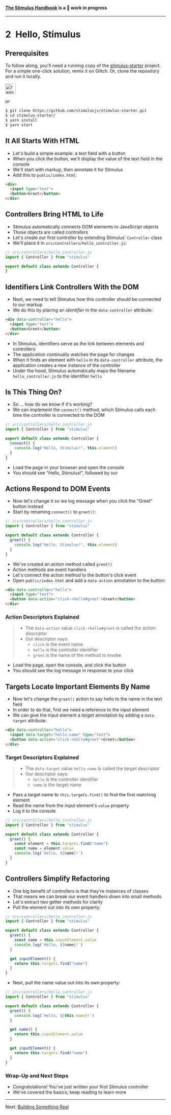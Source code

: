 #### [The Stimulus Handbook](README.md) is a 🚧 work in progress

---

# 2 Hello, Stimulus

## Prerequisites

To follow along, you'll need a running copy of the [stimulus-starter](https://github.com/stimulusjs/stimulus-starter) project. For a simple one-click solution, remix it on Glitch. Or, clone the repository and run it locally.

<a href="https://glitch.com/edit/#!/remix/stimulus-starter"><img src="https://cdn.glitch.com/2bdfb3f8-05ef-4035-a06e-2043962a3a13%2Fremix%402x.png?1513093958726" alt="remix button" aria-label="remix" height="33"></a>

*or*

```sh
$ git clone https://github.com/stimulusjs/stimulus-starter.git
$ cd stimulus-starter/
$ yarn install
$ yarn start
```

## It All Starts With HTML

* Let's build a simple example: a text field with a button
* When you click the button, we'll display the value of the text field in the console
* We'll start with markup, then annotate it for Stimulus
* Add this to `public/index.html`:

```html
<div>
  <input type="text">
  <button>Greet</button>
</div>
```

## Controllers Bring HTML to Life

* Stimulus automatically connects DOM elements to JavaScript objects
* Those objects are called _controllers_
* Let's create our first controller by extending Stimulus' `Controller` class
* We'll place it in `src/controllers/hello_controller.js`:

```js
// src/controllers/hello_controller.js
import { Controller } from "stimulus"

export default class extends Controller {
}
```

## Identifiers Link Controllers With the DOM

* Next, we need to tell Stimulus how this controller should be connected to our markup
* We do this by placing an _identifier_ in the `data-controller` attribute:

```html
<div data-controller="hello">
  <input type="text">
  <button>Greet</button>
</div>
```

* In Stimulus, identifiers serve as the link between elements and controllers
* The application continually watches the page for changes
* When it finds an element with `hello` in its `data-controller` attribute, the application creates a new instance of the controller
* Under the hood, Stimulus automatically maps the filename `hello_controller.js` to the identifier `hello`

## Is This Thing On?

* So … how do we know if it's working?
* We can implement the `connect()` method, which Stimulus calls each time the controller is connected to the DOM

```js
// src/controllers/hello_controller.js
import { Controller } from "stimulus"

export default class extends Controller {
  connect() {
    console.log("Hello, Stimulus!", this.element)
  }
}
```

* Load the page in your browser and open the console
* You should see "Hello, Stimulus!", followed by our <div>

## Actions Respond to DOM Events

* Now let's change it so we log message when you click the "Greet" button instead
* Start by renaming `connect()` to `greet()`:

```js
// src/controllers/hello_controller.js
import { Controller } from "stimulus"

export default class extends Controller {
  greet() {
    console.log("Hello, Stimulus!", this.element)
  }
}
```

* We've created an _action_ method called `greet()`
* Action methods are event handlers
* Let's connect the action method to the button's click event
* Open `public/index.html` and add a `data-action` annotation to the button:

```html
<div data-controller="hello">
  <input type="text">
  <button data-action="click->hello#greet">Greet</button>
</div>
```

### Action Descriptors Explained

> * The `data-action` value `click->hello#greet` is called the _action descriptor_
> * Our descriptor says:
>   * `click` is the event name
>   * `hello` is the controller identifier
>   * `greet` is the name of the method to invoke

* Load the page, open the console, and click the button
* You should see the log message in response to your click

## Targets Locate Important Elements By Name

* Now let's change the `greet()` action to say hello to the name in the text field
* In order to do that, first we need a reference to the input element
* We can give the input element a _target_ annotation by adding a `data-target` attribute:

```html
<div data-controller="hello">
  <input data-target="hello.name" type="text">
  <button data-action="click->hello#greet">Greet</button>
</div>
```

### Target Descriptors Explained

> * The `data-target` value `hello.name` is called the _target descriptor_
> * Our descriptor says:
>   * `hello` is the controller identifier
>   * `name` is the target name

* Pass a target name to `this.targets.find()` to find the first matching element
* Read the name from the input element's `value` property
* Log it to the console

```js
// src/controllers/hello_controller.js
import { Controller } from "stimulus"

export default class extends Controller {
  greet() {
    const element = this.targets.find("name")
    const name = element.value
    console.log(`Hello, ${name}!`)
  }
}
```

## Controllers Simplify Refactoring

* One big benefit of controllers is that they're instances of classes
* That means we can break our event handlers down into small methods
* Let's extract two getter methods for clarity
* Pull the element out into its own property:

```js
// src/controllers/hello_controller.js
import { Controller } from "stimulus"

export default class extends Controller {
  greet() {
    const name = this.inputElement.value
    console.log(`Hello, ${name}!`)
  }

  get inputElement() {
    return this.targets.find("name")
  }
}
```

* Next, pull the name value out into its own property:

```js
// src/controllers/hello_controller.js
import { Controller } from "stimulus"

export default class extends Controller {
  greet() {
    console.log(`Hello, ${this.name}!`)
  }

  get name() {
    return this.inputElement.value
  }

  get inputElement() {
    return this.targets.find("name")
  }
}
```

### Wrap-Up and Next Steps

* Congratulations! You've just written your first Stimulus controller
* We've covered the basics; keep reading to learn more

---

Next: [Building Something Real](03_building_something_real.md)
